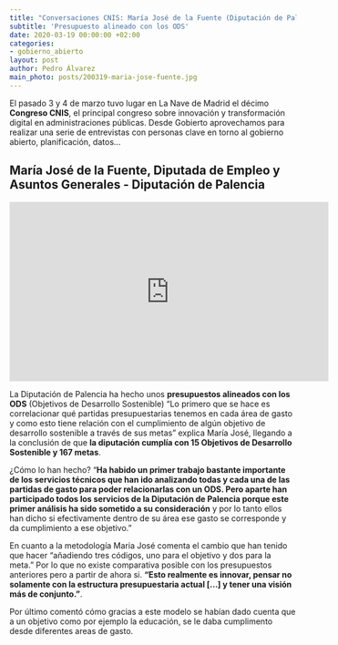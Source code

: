 ```yaml
---
title: "Conversaciones CNIS: María José de la Fuente (Diputación de Palencia)"
subtitle: 'Presupuesto alineado con los ODS'
date: 2020-03-19 00:00:00 +02:00
categories:
- gobierno_abierto
layout: post
author: Pedro Álvarez
main_photo: posts/200319-maria-jose-fuente.jpg
---
```


El pasado 3 y 4 de marzo tuvo lugar en La Nave de Madrid el décimo **Congreso CNIS**, el principal congreso sobre innovación y transformación digital en administraciones públicas. Desde Gobierto aprovechamos para realizar una serie de entrevistas con personas clave en torno al gobierno abierto, planificación, datos...

## María José de la Fuente, Diputada de Empleo y Asuntos Generales - Diputación de Palencia

<div class="video_wrapper bigger">
  <iframe width="560" height="315" src="https://www.youtube.com/embed/cKzycj4y2w0" frameborder="0" allow="accelerometer; autoplay; encrypted-media; gyroscope; picture-in-picture" allowfullscreen></iframe>
</div>

La Diputación de Palencia ha hecho unos **presupuestos alineados con los ODS** (Objetivos de Desarrollo Sostenible) “Lo primero que se hace es correlacionar qué partidas presupuestarias tenemos en cada área de gasto y como esto tiene relación con el cumplimiento de algún objetivo de desarrollo sostenible a través de sus metas” explica María José, llegando a la conclusión de que **la diputación cumplía con 15 Objetivos de Desarrollo Sostenible y 167 metas**. 

¿Cómo lo han hecho? “**Ha habido un primer trabajo bastante importante de los servicios técnicos que han ido analizando todas y cada una de las partidas de gasto para poder relacionarlas con un ODS. Pero aparte han participado todos los servicios de la Diputación de Palencia porque este primer análisis ha sido sometido a su consideración** y por lo tanto ellos han dicho si efectivamente dentro de su área ese gasto se corresponde y da cumplimiento a ese objetivo.”

En cuanto a la metodología Maria José comenta el cambio que han tenido que hacer “añadiendo tres códigos, uno para el objetivo y dos para la meta.” Por lo que no existe comparativa posible con los presupuestos anteriores pero a partir de ahora si. **“Esto realmente es innovar, pensar no solamente con la estructura presupuestaria actual [...] y tener una visión más de conjunto.”**. 

Por último comentó cómo gracias a este modelo se habían dado cuenta que a un objetivo como por ejemplo la educación, se le daba cumplimento desde diferentes areas de gasto. 



